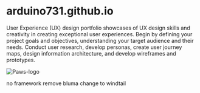 # arduino731.github.io
User Experience (UX) design portfolio showcases of UX design skills and creativity in creating exceptional user experiences. 
Begin by defining your project goals and objectives, understanding your target audience and their needs. Conduct user research, develop personas, create user journey maps, design information architecture, and develop wireframes and prototypes.

![Paws-logo](https://github.com/arduino731/arduino731.github.io/assets/4556609/75d54db2-040d-4c97-a8e6-cbfc93adc58a) 

no framework 
remove bluma
change to windtail 

